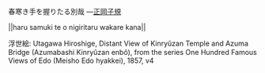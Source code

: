 春寒き手を握りたる別哉
—[正岡子規](https://ja.wikipedia.org/wiki/正岡子規)

||haru samuki te o nigiritaru wakare kana||

浮世絵: Utagawa Hiroshige, Distant View of Kinryûzan Temple and Azuma Bridge (Azumabashi Kinryûzan enbô), from the series One Hundred Famous Views of Edo (Meisho Edo hyakkei), 1857, v4